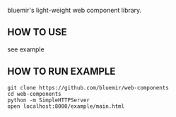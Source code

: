 bluemir's light-weight web component  library.


## HOW TO USE

see example

## HOW TO RUN EXAMPLE

```
git clone https://github.com/bluemir/web-components
cd web-components
python -m SimpleHTTPServer
open localhost:8000/example/main.html
```

